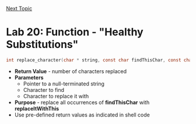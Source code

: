 <a href="https://github.com/CyberTrainingUSAF/05-C-Programming/blob/master/08_Functions/03_scope_rules.md" rel="Next Topic"> Next Topic </a>

# Lab 20: Function - "Healthy Substitutions"

```c
int replace_character(char * string, const char findThisChar, const char replaceItWithThis);
```

* **Return Value** - number of characters replaced
* **Parameters**
    * Pointer to a null-terminated string
    * Character to find
    * Character to replace it with
* **Purpose** - replace all occurrences of **findThisChar** with **replaceItWithThis**
* Use pre-defined return values as indicated in shell code



